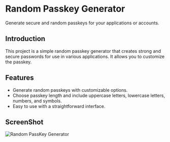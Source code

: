 # Random Passkey Generator

Generate secure and random passkeys for your applications or accounts.

## Introduction

This project is a simple random passkey generator that creates strong and secure passwords for use in various applications. It allows you to customize the passkey.

## Features

- Generate random passkeys with customizable options.
- Choose passkey length and include uppercase letters, lowercase letters, numbers, and symbols.
- Easy to use with a straightforward interface.

## ScreenShot

![Random PassKey Generator](https://github.com/AbhijeetPanigrahi/PassKey-Generator/assets/141105280/b6d4ffae-1038-467a-afa1-9ef18342a891)


